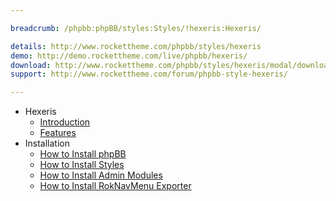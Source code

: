 ```yaml
---

breadcrumb: /phpbb:phpBB/styles:Styles/!hexeris:Hexeris/

details: http://www.rockettheme.com/phpbb/styles/hexeris
demo: http://demo.rockettheme.com/live/phpbb/hexeris/
download: http://www.rockettheme.com/phpbb/styles/hexeris/modal/downloads
support: http://www.rockettheme.com/forum/phpbb-style-hexeris/

---
```


* Hexeris
	* [Introduction](INDEX.md#introduction)
	* [Features](INDEX.md#features)
* Installation
	* [How to Install phpBB](../../start/install.md)
	* [How to Install Styles](../../start/styles.md)
	* [How to Install Admin Modules](../../start/styles.md#installing-administrative-modules)
	* [How to Install RokNavMenu Exporter](../../modules/roknavmenu.md)